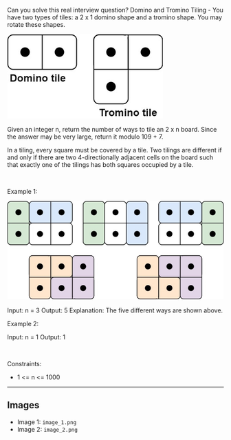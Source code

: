 Can you solve this real interview question? Domino and Tromino Tiling - You have two types of tiles: a 2 x 1 domino shape and a tromino shape. You may rotate these shapes.

![Example 1](./image_1.png)

Given an integer n, return the number of ways to tile an 2 x n board. Since the answer may be very large, return it modulo 109 + 7.

In a tiling, every square must be covered by a tile. Two tilings are different if and only if there are two 4-directionally adjacent cells on the board such that exactly one of the tilings has both squares occupied by a tile.

 

Example 1:

![Example 2](./image_2.png)


Input: n = 3
Output: 5
Explanation: The five different ways are shown above.


Example 2:


Input: n = 1
Output: 1


 

Constraints:

 * 1 <= n <= 1000

---

## Images

- Image 1: `image_1.png`
- Image 2: `image_2.png`
